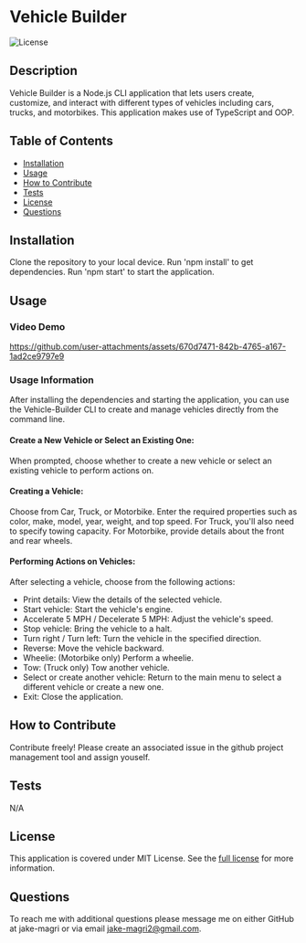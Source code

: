 # Vehicle Builder
![License](https://img.shields.io/badge/MIT%20License-purple)

## Description

Vehicle Builder is a Node.js CLI application that lets users create, customize, and interact with different types of vehicles including cars, trucks, and motorbikes. This application makes use of TypeScript and OOP.

## Table of Contents

- [Installation](#installation)
- [Usage](#usage)
- [How to Contribute](#how-to-contribute)
- [Tests](#tests)
- [License](#license)
- [Questions](#questions)

## Installation

Clone the repository to your local device. Run 'npm install' to get dependencies. Run 'npm start' to start the application.

## Usage

### Video Demo

https://github.com/user-attachments/assets/670d7471-842b-4765-a167-1ad2ce9797e9

### Usage Information
After installing the dependencies and starting the application, you can use the Vehicle-Builder CLI to create and manage vehicles directly from the command line. 
#### Create a New Vehicle or Select an Existing One: 
When prompted, choose whether to create a new vehicle or select an existing vehicle to perform actions on. 
#### Creating a Vehicle: 
Choose from Car, Truck, or Motorbike. Enter the required properties such as color, make, model, year, weight, and top speed. For Truck, you'll also need to specify towing capacity. For Motorbike, provide details about the front and rear wheels.
#### Performing Actions on Vehicles:
After selecting a vehicle, choose from the following actions: 

- Print details: View the details of the selected vehicle. 
- Start vehicle: Start the vehicle's engine. 
- Accelerate 5 MPH / Decelerate 5 MPH: Adjust the vehicle's speed. 
- Stop vehicle: Bring the vehicle to a halt. 
- Turn right / Turn left: Turn the vehicle in the specified direction. 
- Reverse: Move the vehicle backward. 
- Wheelie: (Motorbike only) Perform a wheelie. 
- Tow: (Truck only) Tow another vehicle. 
- Select or create another vehicle: Return to the main menu to select a different vehicle or create a new one. 
- Exit: Close the application.

## How to Contribute

Contribute freely! Please create an associated issue in the github project management tool and assign youself.

## Tests

N/A

## License 
This application is covered under MIT License.
See the [full license](https://opensource.org/licenses/MIT) for more information.

## Questions

To reach me with additional questions please message me on either GitHub at jake-magri or via email jake-magri2@gmail.com.
